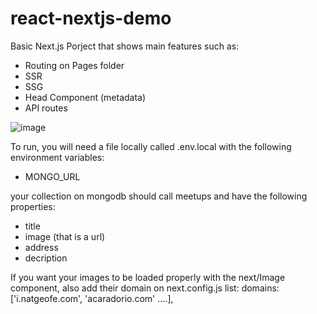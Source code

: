 # react-nextjs-demo

Basic Next.js Porject that shows main features such as:

- Routing on Pages folder
- SSR
- SSG
- Head Component (metadata)
- API routes

![image](https://user-images.githubusercontent.com/17517057/182044934-a125c335-ffb5-434d-8ef9-90cd6ac53329.png)

To run, you will need a file locally called .env.local with the following environment variables:

- MONGO_URL

your collection on mongodb should call meetups and have the following properties:

- title
- image (that is a url)
- address
- decription

If you want your images to be loaded properly with the next/Image component, also add their domain on next.config.js list:
  domains: ['i.natgeofe.com', 'acaradorio.com' ....],
